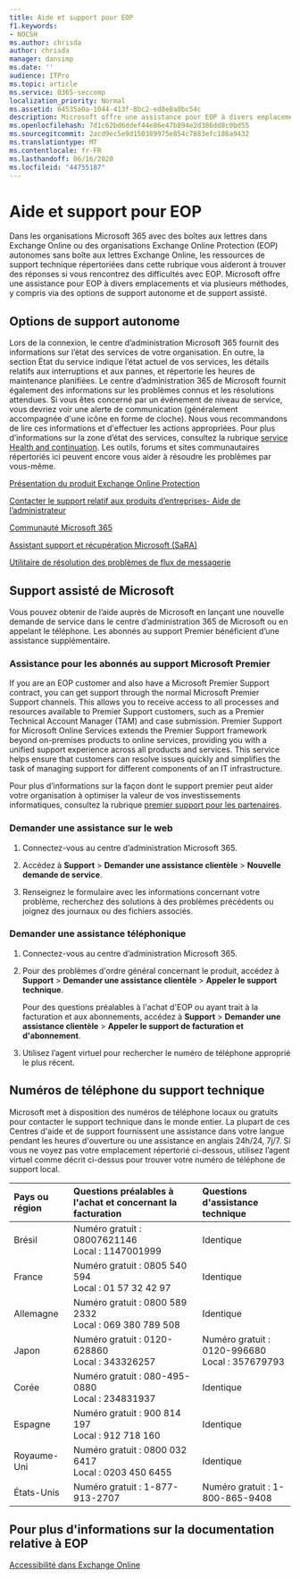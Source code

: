 ```yaml
---
title: Aide et support pour EOP
f1.keywords:
- NOCSH
ms.author: chrisda
author: chrisda
manager: dansimp
ms.date: ''
audience: ITPro
ms.topic: article
ms.service: O365-seccomp
localization_priority: Normal
ms.assetid: 64535a0a-1044-413f-8bc2-ed8e8a0bc54c
description: Microsoft offre une assistance pour EOP à divers emplacements et via plusieurs méthodes, y compris via des options de support autonome et de support assisté.
ms.openlocfilehash: 7d1c62bd6ddef44e86e47b894e2d386dd8c0bd55
ms.sourcegitcommit: 2acd9ec5e9d150389975e854c7883efc186a9432
ms.translationtype: MT
ms.contentlocale: fr-FR
ms.lasthandoff: 06/16/2020
ms.locfileid: "44755187"
---
```

# <a name="help-and-support-for-eop"></a>Aide et support pour EOP

Dans les organisations Microsoft 365 avec des boîtes aux lettres dans Exchange Online ou des organisations Exchange Online Protection (EOP) autonomes sans boîte aux lettres Exchange Online, les ressources de support technique répertoriées dans cette rubrique vous aideront à trouver des réponses si vous rencontrez des difficultés avec EOP. Microsoft offre une assistance pour EOP à divers emplacements et via plusieurs méthodes, y compris via des options de support autonome et de support assisté.

## <a name="self-support-options"></a>Options de support autonome

Lors de la connexion, le centre d’administration Microsoft 365 fournit des informations sur l’état des services de votre organisation. En outre, la section État du service indique l’état actuel de vos services, les détails relatifs aux interruptions et aux pannes, et répertorie les heures de maintenance planifiées. Le centre d’administration 365 de Microsoft fournit également des informations sur les problèmes connus et les résolutions attendues. Si vous êtes concerné par un événement de niveau de service, vous devriez voir une alerte de communication (généralement accompagnée d'une icône en forme de cloche). Nous vous recommandons de lire ces informations et d'effectuer les actions appropriées. Pour plus d’informations sur la zone d’état des services, consultez la rubrique [service Health and continuation](https://docs.microsoft.com/office365/servicedescriptions/office-365-platform-service-description/service-health-and-continuity). Les outils, forums et sites communautaires répertoriés ici peuvent encore vous aider à résoudre les problèmes par vous-même.

[Présentation du produit Exchange Online Protection](https://products.office.com/exchange/exchange-email-security-spam-protection)

[Contacter le support relatif aux produits d’entreprises- Aide de l’administrateur](https://docs.microsoft.com/microsoft-365/admin/contact-support-for-business-products)

[Communauté Microsoft 365](https://techcommunity.microsoft.com/t5/Office-365/ct-p/Office365)

[Assistant support et récupération Microsoft (SaRA)](https://support.microsoft.com/office/e90bb691-c2a7-4697-a94f-88836856c72f)

[Utilitaire de résolution des problèmes de flux de messagerie](https://aka.ms/FixEmail)

## <a name="assisted-support-from-microsoft"></a>Support assisté de Microsoft

Vous pouvez obtenir de l’aide auprès de Microsoft en lançant une nouvelle demande de service dans le centre d’administration 365 de Microsoft ou en appelant le téléphone. Les abonnés au support Premier bénéficient d’une assistance supplémentaire.

### <a name="support-for-microsoft-premier-support-subscribers"></a>Assistance pour les abonnés au support Microsoft Premier

If you are an EOP customer and also have a Microsoft Premier Support contract, you can get support through the normal Microsoft Premier Support channels. This allows you to receive access to all processes and resources available to Premier Support customers, such as a Premier Technical Account Manager (TAM) and case submission. Premier Support for Microsoft Online Services extends the Premier Support framework beyond on-premises products to online services, providing you with a unified support experience across all products and services. This service helps ensure that customers can resolve issues quickly and simplifies the task of managing support for different components of an IT infrastructure.

Pour plus d’informations sur la façon dont le support premier peut aider votre organisation à optimiser la valeur de vos investissements informatiques, consultez la rubrique [premier support pour les partenaires](https://partner.microsoft.com/support/microsoft-services-premier-support).

### <a name="ask-for-help-on-the-web"></a>Demander une assistance sur le web

1. Connectez-vous au centre d’administration Microsoft 365.

2. Accédez à **Support** \> **Demander une assistance clientèle** \> **Nouvelle demande de service**.

3. Renseignez le formulaire avec les informations concernant votre problème, recherchez des solutions à des problèmes précédents ou joignez des journaux ou des fichiers associés.

### <a name="ask-for-help-on-the-telephone"></a>Demander une assistance téléphonique

1. Connectez-vous au centre d’administration Microsoft 365.

2. Pour des problèmes d'ordre général concernant le produit, accédez à **Support** \> **Demander une assistance clientèle** \> **Appeler le support technique**.

   Pour des questions préalables à l'achat d'EOP ou ayant trait à la facturation et aux abonnements, accédez à **Support** \> **Demander une assistance clientèle** \> **Appeler le support de facturation et d'abonnement**.

3. Utilisez l’agent virtuel pour rechercher le numéro de téléphone approprié le plus récent.

## <a name="support-telephone-numbers"></a>Numéros de téléphone du support technique

Microsoft met à disposition des numéros de téléphone locaux ou gratuits pour contacter le support technique dans le monde entier. La plupart de ces Centres d'aide et de support fournissent une assistance dans votre langue pendant les heures d'ouverture ou une assistance en anglais 24h/24, 7j/7. Si vous ne voyez pas votre emplacement répertorié ci-dessous, utilisez l’agent virtuel comme décrit ci-dessus pour trouver votre numéro de téléphone de support local.

|**Pays ou région**|**Questions préalables à l'achat et concernant la facturation**|**Questions d'assistance technique**|
|:-----|:-----|:-----|
|Brésil|Numéro gratuit : 08007621146 <br/> Local : 1147001999|Identique|
|France|Numéro gratuit : 0805 540 594 <br/> Local : 01 57 32 42 97|Identique|
|Allemagne|Numéro gratuit : 0800 589 2332 <br/>  Local : 069 380 789 508|Identique|
|Japon|Numéro gratuit : 0120-628860 <br/> Local : 343326257|Numéro gratuit : 0120-996680 <br/> Local : 357679793|
|Corée|Numéro gratuit : 080-495-0880 <br/> Local : 234831937|Identique|
|Espagne|Numéro gratuit : 900 814 197 <br/> Local : 912 718 160|Identique|
|Royaume-Uni|Numéro gratuit : 0800 032 6417 <br/> Local : 0203 450 6455|Identique|
|États-Unis|Numéro gratuit : 1-877-913-2707|Numéro gratuit : 1-800-865-9408|

## <a name="for-more-information-about-eop-documentation"></a>Pour plus d'informations sur la documentation relative à EOP

[Accessibilité dans Exchange Online](https://docs.microsoft.com/Exchange/accessibility/accessibility)
